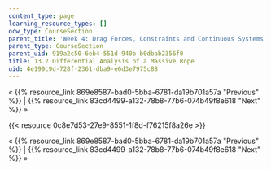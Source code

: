 ```yaml
---
content_type: page
learning_resource_types: []
ocw_type: CourseSection
parent_title: 'Week 4: Drag Forces, Constraints and Continuous Systems'
parent_type: CourseSection
parent_uid: 919a2c50-6eb4-551d-940b-b0dbab2356f0
title: 13.2 Differential Analysis of a Massive Rope
uid: 4e199c9d-728f-2361-dba9-e6d3e7975c88
---
```


« {{% resource_link 869e8587-bad0-5bba-6781-da19b701a57a "Previous" %}} | {{% resource_link 83cd4499-a132-78b8-77b6-074b49f8e618 "Next" %}} »

{{< resource 0c8e7d53-27e9-8551-1f8d-f76215f8a26e >}}

« {{% resource_link 869e8587-bad0-5bba-6781-da19b701a57a "Previous" %}} | {{% resource_link 83cd4499-a132-78b8-77b6-074b49f8e618 "Next" %}} »